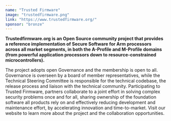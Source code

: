 ```yaml
---
name: "Trusted Firmware"
image: "trustedfirmware.png"
link: "https://www.trustedfirmware.org/"
sponsor: "bronze"
---
```


**Trustedfirmware.org is an Open Source community project that provides a reference implementation of Secure Software for Arm processors across all market segments, in both the A-Profile and M-Profile domains (from powerful application processors down to resource-constrained microcontrollers).**

The project adopts open Governance and the membership is open to all. Governance is overseen by a board of member representatives, while the Technical Steering Committee is responsible for the technical codebase, the release process and liaison with the technical community. Participating to Trusted Firmware, partners collaborate to a joint effort in solving complex security problems once and for all, sharing ownership of the foundation software all
products rely on and effectively reducing development and maintenance effort, by accelerating innovation and time-to-market. Visit our website to learn more about the project and the collaboration opportunities.
